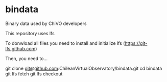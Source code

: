 # bindata
Binary data used by ChiVO developers

This repository uses lfs

To donwload all files you need to install and initialize lfs (https://git-lfs.github.com)

Then, you need to...

git clone git@github.com:ChileanVirtualObservatory/bindata.git
cd bindata
git lfs fetch
git lfs checkout

